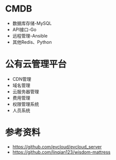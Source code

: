 # CMDB
- 数据库存储-MySQL
- API接口-Go
- 远程管理-Ansible
- 其他Redis、Python

# 公有云管理平台
- CDN管理
- 域名管理
- 云服务器管理
- 费用管理
- 权限管理系统
- 人员系统

# 参考资料
- https://github.com/evcloud/evcloud_server
- https://github.com/linqian123/wisdom-mattress
